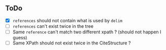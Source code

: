 ## ToDo

- [x] `references` should not contain what is used by `delim`
- [ ] `references` can't exist twice in the tree
- [ ] Same `reference` can't match two different xpath ? (should not happen I guess)
- [ ] Same XPath should not exist twice in the CiteStructure ?